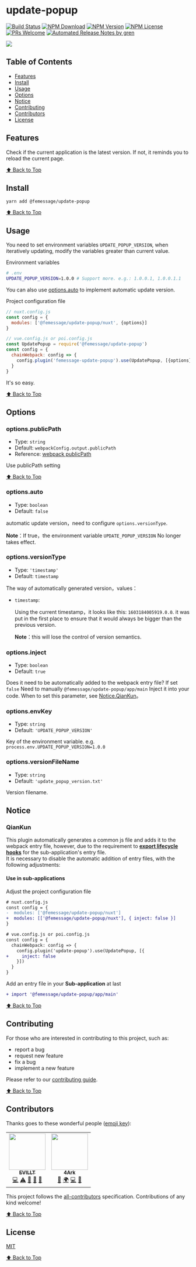 # update-popup

[![Build Status](https://badgen.net/travis/FEMessage/update-popup/master)](https://travis-ci.com/FEMessage/update-popup)
[![NPM Download](https://badgen.net/npm/dm/@femessage/update-popup)](https://www.npmjs.com/package/@femessage/update-popup)
[![NPM Version](https://badge.fury.io/js/%40femessage%2Fupdate-popup.svg)](https://www.npmjs.com/package/@femessage/update-popup)
[![NPM License](https://badgen.net/npm/license/@femessage/update-popup)](https://github.com/FEMessage/update-popup/blob/master/LICENSE)
[![PRs Welcome](https://img.shields.io/badge/PRs-welcome-brightgreen.svg)](https://github.com/FEMessage/update-popup/pulls)
[![Automated Release Notes by gren](https://img.shields.io/badge/%F0%9F%A4%96-release%20notes-00B2EE.svg)](https://github-tools.github.io/github-release-notes/)

![](https://user-images.githubusercontent.com/53422750/88611099-eb654b00-d0ba-11ea-89b9-ca92afc1078c.gif)

## Table of Contents

- [Features](#features)
- [Install](#install)
- [Usage](#usage)
- [Options](#options)
- [Notice](#notice)
- [Contributing](#contributing)
- [Contributors](#contributors)
- [License](#license)

## Features

Check if the current application is the latest version. If not, it reminds you to reload the current page.

[⬆ Back to Top](#table-of-contents)

## Install

```console
yarn add @femessage/update-popup
```

[⬆ Back to Top](#table-of-contents)

## Usage

You need to set environment variables `UPDATE_POPUP_VERSION`, when iteratively updating, modify the variables greater than current value.

Environment variables

```bash
# .env
UPDATE_POPUP_VERSION=1.0.0 # Support more. e.g.: 1.0.0.1, 1.0.0.1.1
```

You can also use [options.auto](#options.auto) to implement automatic update version.

Project configuration file

```js
// nuxt.config.js
const config = {
  modules: ['@femessage/update-popup/nuxt', {options}]
}

// vue.config.js or poi.config.js
const UpdatePopup = require('@femessage/update-popup')
const config = {
  chainWebpack: config => {
    config.plugin('femessage-update-popup').use(UpdatePopup, [{options}])
  }
}
```

It's so easy.

[⬆ Back to Top](#table-of-contents)

## Options

### options.publicPath

- Type: `string`
- Default: `webpackConfig.output.publicPath`
- Reference: [webpack publicPath](https://webpack.docschina.org/configuration/output/#outputpublicpath)

Use publicPath setting

[⬆ Back to Top](#table-of-contents)

### options.auto

- Type: `boolean`
- Default: `false`

automatic update version，need to configure `options.versionType`.

**Note**：If true，the environment variable `UPDATE_POPUP_VERSION` No longer takes effect.

### options.versionType

- Type: `'timestamp'`
- Default: `timestamp`

The way of automatically generated version，values：

- `timestamp`:

  Using the current timestamp，it looks like this: `1603184005919.0.0`. it was put in the first place to ensure that it would always be bigger than the previous version.

  **Note**：this will lose the control of version semantics.

### options.inject

- Type: `boolean`
- Default: `true`

Does it need to be automatically added to the webpack entry file?
If set `false` Need to manually `@femessage/update-popup/app/main` Inject it into your code.
When to set this parameter, see [Notice.QianKun](#qiankun)。

### options.envKey

- Type: `string`
- Default: `'UPDATE_POPUP_VERSION'`

Key of the environment variable. e.g. `process.env.UPDATE_POPUP_VERSION=1.0.0`

### options.versionFileName

- Type: `string`
- Default: `'update_popup_version.txt'`

Version filename.

## Notice

### QianKun

This plugin automatically generates a common js file and adds it to the webpack entry file,
however, due to the requirement to **[export lifecycle hooks](https://qiankun.umijs.org/zh/guide/getting-started#1-%E5%AF%BC%E5%87%BA%E7%9B%B8%E5%BA%94%E7%9A%84%E7%94%9F%E5%91%BD%E5%91%A8%E6%9C%9F%E9%92%A9%E5%AD%90)** for the sub-application's entry file.  
It is necessary to disable the automatic addition of entry files, with the following adjustments:

#### Use in sub-applications

Adjust the project configuration file

```diff
# nuxt.config.js
const config = {
-  modules: ['@femessage/update-popup/nuxt']
+  modules: [['@femessage/update-popup/nuxt'], { inject: false }]
}

# vue.config.js or poi.config.js
const config = {
  chainWebpack: config => {
    config.plugin('update-popup').use(UpdatePopup, [{
+     inject: false
    }])
  }
}
```

Add an entry file in your **Sub-application** at last

```diff
+ import '@femessage/update-popup/app/main'
```

[⬆ Back to Top](#table-of-contents)

## Contributing

For those who are interested in contributing to this project, such as:

- report a bug
- request new feature
- fix a bug
- implement a new feature

Please refer to our [contributing guide](https://github.com/FEMessage/.github/blob/master/CONTRIBUTING.md).

[⬆ Back to Top](#table-of-contents)

## Contributors

Thanks goes to these wonderful people ([emoji key](https://allcontributors.org/docs/en/emoji-key)):

<!-- ALL-CONTRIBUTORS-LIST:START - Do not remove or modify this section -->
<!-- prettier-ignore-start -->
<!-- markdownlint-disable -->
<table>
  <tr>
    <td align="center"><a href="https://evila.me/"><img src="https://avatars3.githubusercontent.com/u/19513289?v=4" width="100px;" alt=""/><br /><sub><b>EVILLT</b></sub></a><br /><a href="https://github.com/FEMessage/update-popup/commits?author=evillt" title="Code">💻</a> <a href="https://github.com/FEMessage/update-popup/commits?author=evillt" title="Tests">⚠️</a> <a href="#ideas-evillt" title="Ideas, Planning, & Feedback">🤔</a> <a href="https://github.com/FEMessage/update-popup/commits?author=evillt" title="Documentation">📖</a> <a href="#maintenance-evillt" title="Maintenance">🚧</a></td>
    <td align="center"><a href="https://4ark.me"><img src="https://avatars0.githubusercontent.com/u/27952659?v=4" width="100px;" alt=""/><br /><sub><b>4Ark</b></sub></a><br /><a href="https://github.com/FEMessage/update-popup/commits?author=gd4Ark" title="Documentation">📖</a> <a href="#translation-gd4Ark" title="Translation">🌍</a> <a href="https://github.com/FEMessage/update-popup/commits?author=gd4Ark" title="Code">💻</a> <a href="https://github.com/FEMessage/update-popup/issues?q=author%3Agd4Ark" title="Bug reports">🐛</a></td>
  </tr>
</table>

<!-- markdownlint-enable -->
<!-- prettier-ignore-end -->

<!-- ALL-CONTRIBUTORS-LIST:END -->

This project follows the [all-contributors](https://github.com/all-contributors/all-contributors) specification. Contributions of any kind welcome!

[⬆ Back to Top](#table-of-contents)

## License

[MIT](./LICENSE)

[⬆ Back to Top](#table-of-contents)
